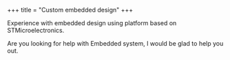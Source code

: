 +++
title = "Custom embedded design"
+++

Experience with embedded design using platform based on STMicroelectronics.

<!--more-->

Are you looking for help with Embedded system, I would be glad to help you out.
